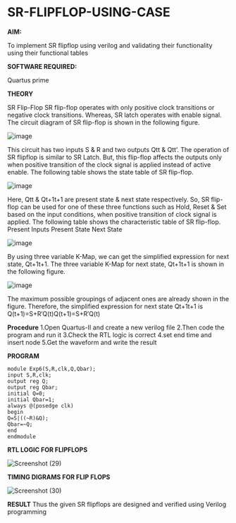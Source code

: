 # SR-FLIPFLOP-USING-CASE

**AIM:**

To implement  SR flipflop using verilog and validating their functionality using their functional tables

**SOFTWARE REQUIRED:**

Quartus prime

**THEORY**

SR Flip-Flop SR flip-flop operates with only positive clock transitions or negative clock transitions. Whereas, SR latch operates with enable signal. The circuit diagram of SR flip-flop is shown in the following figure.

![image](https://github.com/naavaneetha/SR-FLIPFLOP-USING-CASE/assets/154305477/0f710028-ad52-4d3e-9276-8714cf023a25)

 
This circuit has two inputs S & R and two outputs Qtt & Qtt’. The operation of SR flipflop is similar to SR Latch. But, this flip-flop affects the outputs only when positive transition of the clock signal is applied instead of active enable. The following table shows the state table of SR flip-flop.

![image](https://github.com/naavaneetha/SR-FLIPFLOP-USING-CASE/assets/154305477/dabfc4f4-87e3-4cbc-9472-f89ee1b5ed30)

 
Here, Qtt & Qt+1t+1 are present state & next state respectively. So, SR flip-flop can be used for one of these three functions such as Hold, Reset & Set based on the input conditions, when positive transition of clock signal is applied. The following table shows the characteristic table of SR flip-flop. Present Inputs Present State Next State

![image](https://github.com/naavaneetha/SR-FLIPFLOP-USING-CASE/assets/154305477/dd90d16c-aec5-4290-a586-e2346b1e9eb5)

 
By using three variable K-Map, we can get the simplified expression for next state, Qt+1t+1. The three variable K-Map for next state, Qt+1t+1 is shown in the following figure.

![image](https://github.com/naavaneetha/SR-FLIPFLOP-USING-CASE/assets/154305477/473efad6-d70b-4ca7-aeb7-898bbfca319f)

 
The maximum possible groupings of adjacent ones are already shown in the figure. Therefore, the simplified expression for next state Qt+1t+1 is Q(t+1)=S+R′Q(t)Q(t+1)=S+R′Q(t)

**Procedure**
1.Open Quartus-II and create a new verilog file
2.Then code the program and run it
3.Check the RTL logic is correct
4.set end time and insert node 
5.Get the waveform and write the result

**PROGRAM**

    module Exp6(S,R,clk,Q,Qbar);
    input S,R,clk;
    output reg Q;
    output reg Qbar;
    initial Q=0;
    initial Qbar=1;
    always @(posedge clk)
    begin
    Q=S|((~R)&Q);
    Qbar=~Q;
    end
    endmodule

**RTL LOGIC FOR FLIPFLOPS**

![Screenshot (29)](https://github.com/user-attachments/assets/94e5229b-a0dd-420a-b998-ac003a051b89)

**TIMING DIGRAMS FOR FLIP FLOPS**

![Screenshot (30)](https://github.com/user-attachments/assets/e491ec9c-48c7-45e7-93b8-1c6bce4faf3c)

**RESULT**
Thus the given SR flipflops are designed and
verified using Verilog programming
